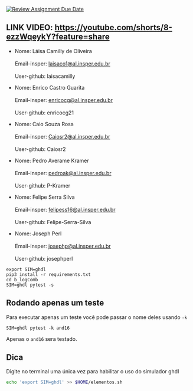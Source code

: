 [![Review Assignment Due Date](https://classroom.github.com/assets/deadline-readme-button-22041afd0340ce965d47ae6ef1cefeee28c7c493a6346c4f15d667ab976d596c.svg)](https://classroom.github.com/a/tgRCPRor)


## LINK VIDEO: https://youtube.com/shorts/8-ezzWqeykY?feature=share


-   Nome: Láisa Camilly de Oliveira<br><br>
    Email-insper: laisaco1@al.insper.edu.br<br><br>
    User-github: laisacamilly
 
-   Nome: Enrico Castro Guarita<br><br>
    Email-insper: enricocg@al.insper.edu.br<br><br>
    User-github: enricocg21
 
-   Nome: Caio Souza Rosa<br><br>
    Email-insper: Caiosr2@al.insper.edu.br<br><br>
    User-github: Caiosr2
    
-   Nome: Pedro Averame Kramer<br><br>
    Email-insper: pedroak@al.insper.edu.br<br><br>
    User-github: P-Kramer

-   Nome: Felipe Serra Silva<br><br>
    Email-insper: felipess16@al.insper.edu.br<br><br>
    User-github: Felipe-Serra-Silva

-   Nome: Joseph Perl<br><br>
    Email-insper: josephp@al.insper.edu.br<br><br>
    User-github: josephperl
    

```
export SIM=ghdl
pip3 install -r requirements.txt
cd b_logComb
SIM=ghdl pytest -s
```

## Rodando apenas um teste

Para executar apenas um teste você pode passar o nome deles usando `-k` 

```
SIM=ghdl pytest -k and16
```

Apenas o `and16` sera testado.

## Dica

Digite no terminal uma única vez para habilitar o uso do simulador ghdl

```bash
echo 'export SIM=ghdl' >> $HOME/elementos.sh
